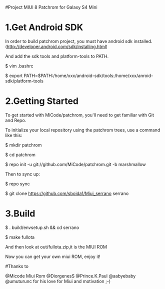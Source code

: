 #Project MIUI 8 Patchrom for Galaxy S4 Mini

# 1.Get Android SDK

In order to build patchrom project, you must have android sdk installed.(http://developer.android.com/sdk/installing.html)

And add the sdk tools and platform-tools to PATH.

$ vim .bashrc

$ export PATH=$PATH:/home/xxx/android-sdk/tools:/home/xxx/anroid-sdk/platform-tools

# 2.Getting Started

To get started with MiCode/patchrom, you'll need to get familiar with Git and Repo.

To initialize your local repository using the patchrom trees, use a command like this:

$ mkdir patchrom

$ cd patchrom

$ repo init -u git://github.com/MiCode/patchrom.git -b marshmallow

Then to sync up:

$ repo sync

$ git clone https://github.com/sboida1/Miui_serrano serrano

# 3.Build

$ . build/envsetup.sh && cd serrano

$ make fullota

And then look at out/fullota.zip,it is the MIUI ROM

Now you can get your own miui ROM, enjoy it!

#Thanks to

@Micode Miui Rom
@DiorgenesS 
@Prince.K.Paul 
@aabyebaby 
@umuturunc for his love for Miui and motivation ;-)
